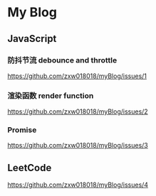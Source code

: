# My Blog
## JavaScript
### 防抖节流 debounce and throttle
https://github.com/zxw018018/myBlog/issues/1
### 渲染函数 render function
https://github.com/zxw018018/myBlog/issues/2
### Promise
https://github.com/zxw018018/myBlog/issues/3
## LeetCode
https://github.com/zxw018018/myBlog/issues/4
